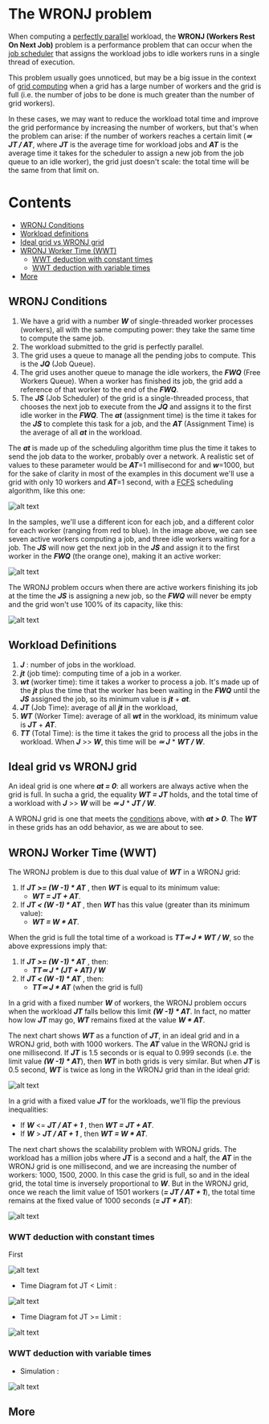 # The WRONJ problem

When computing a [perfectly parallel](https://en.wikipedia.org/wiki/Embarrassingly_parallel) workload, the **WRONJ (Workers Rest On Next Job)** problem is a performance problem that can occur when the [job scheduler](https://en.wikipedia.org/wiki/Job_scheduler) that assigns the workload jobs to idle workers runs in a single thread of execution. 

This problem usually goes unnoticed, but may be a big issue in the context of [grid computing](https://en.wikipedia.org/wiki/Grid_computing) when a grid has a large number of workers and the grid is full (i.e. the number of jobs to be done is much greater than the number of grid workers).

In these cases, we may want to reduce the workload total time and improve the grid performance by increasing the number of workers, but that's when the problem can arise: if the number of workers reaches a certain limit (***&#x2243; JT / AT***, where ***JT*** is the  average time for workload jobs and ***AT*** is the average time it takes for the scheduler to assign a new job from the job queue to an idle worker), the grid just doesn't scale: the total time will be the same from that limit on. 

 # Contents
- [WRONJ Conditions](#wronj-conditions)
- [Workload definitions](#workload-definitions)
- [Ideal grid vs WRONJ grid](#ideal-grid-vs-wronj-grid)
- [WRONJ Worker Time (WWT)](#wronj-worker-time-(wwt))
    - [WWT deduction with constant times](#wwt-deduction-with-constant-times)
    - [WWT deduction with variable times](#wwt-deduction-with-variable-times)
- [More](#more)


## WRONJ Conditions

 1. We have a grid with a number ***W*** of single-threaded worker processes (workers), all with the same computing power: they take the same time to compute the same job.
 1. The workload submitted to the grid is perfectly parallel.
 1. The grid uses a queue to manage all the pending jobs to compute. This is the ***JQ*** (Job Queue).
 1. The grid uses another queue to manage the idle workers, the ***FWQ*** (Free Workers Queue). When a worker has finished its job, the grid add a reference of that worker to the end of the ***FWQ***.
 1. The ***JS*** (Job Scheduler) of the grid is a single-threaded process, that chooses the next job to execute from the ***JQ*** and assigns it to the first idle worker in the ***FWQ***. The ***at*** (assignment time) is the time it takes for the ***JS***  to complete this task for a job, and the ***AT*** (Assignment Time) is the average of all ***at*** in the workload.
 
 The ***at*** is made up of the scheduling algorithm time plus the time it takes to send the job data to the worker, probably over a network. A realistic set of values to these parameter would be ***AT***=1 millisecond for and ***w***=1000, but for the sake of clarity in most of the examples in this document we'll use a grid with only 10 workers and ***AT***=1 second, with a [FCFS](https://en.wikipedia.org/wiki/Scheduling_(computing)#First_come,_first_served) scheduling algorithm, like this one: 

![alt text](https://raw.githubusercontent.com/jorgelasa/wronj/master/Images/beforeAssignment.png)
 
In the samples, we'll use a different icon for each job, and a different color for each worker (ranging from red to blue). In the image above, we can see seven active workers computing a job, and three idle workers waiting for a job. The ***JS*** will now get the next job in the ***JS*** and assign it to the first worker in the ***FWQ*** (the orange one), making it an active worker:

![alt text](https://raw.githubusercontent.com/jorgelasa/wronj/master/Images/afterAssignment.png)

The WRONJ problem occurs when there are active workers finishing its job at the time the ***JS*** is assigning a new job, so the ***FWQ*** will never be empty and the grid won't use 100% of its capacity, like this:

![alt text](https://raw.githubusercontent.com/jorgelasa/wronj/master/Images/finishJob.png)


## Workload Definitions
 
 1. ***J*** : number of jobs in the workload.
 1. ***jt*** (job time): computing time of a job in a worker.
 2. ***wt*** (worker time): time it takes a worker to process a job. It's made up of the ***jt*** plus the time that the worker has been waiting in the ***FWQ*** until the ***JS*** assigned the job, so its minimum value is ***jt*** + ***at***.
 1. ***JT*** (Job Time): average of all ***jt*** in the workload, 
 1. ***WT*** (Worker Time): average of all ***wt*** in the workload, its minimum value is ***JT*** + ***AT***.
 1. ***TT*** (Total Time): is the time it takes the grid to process all the jobs in the workload. When ***J*** >> ***W***, this time will be ***&#x2243; J*** * ***WT / W***.

## Ideal grid vs WRONJ grid

An ideal grid is one where ***at = 0***: all workers are always active when the grid is full. In sucha a grid, the equality ***WT = JT*** holds, and the total time of a workload with ***J*** >> ***W*** will be ***&#x2243; J*** * ***JT / W***.

A WRONJ grid is one that meets the [conditions](#wronj-conditions) above, with ***at > 0***. The ***WT*** in these grids has an odd behavior, as we are about to see.

## WRONJ Worker Time (WWT)

The WRONJ problem is due to this dual value of ***WT*** in a WRONJ grid:

1. If ***JT >= (W -1) * AT*** , then ***WT*** is equal to its minimum value:
    - ***WT = JT + AT***.
2. If ***JT < (W -1) * AT*** , then ***WT*** has this value (greater than its minimum value): 
    - ***WT = W * AT***.

When the grid is full the total time of a workoad is ***TT&#x2243; J * WT / W***, so the above expressions imply that:

1. If ***JT >= (W -1) * AT*** , then:
    - ***TT&#x2243; J * (JT + AT) / W***
2. If ***JT < (W -1) * AT*** , then: 
    - ***TT&#x2243; J * AT*** (when the grid is full)

In a grid with a fixed number ***W*** of workers, the WRONJ problem occurs when the workload ***JT*** falls bellow this limit ***(W -1) * AT***. In fact, no matter how low ***JT*** may go, ***WT*** remains fixed at the value ***W * AT***.

The next chart shows ***WT*** as a function of ***JT***, in an ideal grid and in a WRONJ grid, both with 1000 workers. The ***AT*** value in the WRONJ grid is one millisecond. If ***JT*** is 1.5 seconds or is equal to 0.999 seconds (i.e. the limit value ***(W -1) * AT***), then ***WT*** in both grids is very similar. But when ***JT*** is 0.5 second, ***WT*** is twice as long in the WRONJ grid than in the ideal grid:
 

![alt text](https://raw.githubusercontent.com/jorgelasa/wronj/master/Images/JTLimit.png)

In a grid with a fixed value ***JT*** for the workloads, we'll flip the previous inequalities:

- If ***W*** <= ***JT / AT + 1*** , then ***WT = JT + AT***.
- If ***W*** > ***JT / AT + 1*** , then ***WT = W * AT***. 

 The next chart shows the scalability problem with WRONJ grids. The workload has a million jobs where ***JT*** is a second and a half, the ***AT*** in the WRONJ grid is one millisecond, and we are increasing the number of workers: 1000, 1500, 2000. In this case the grid is full, so   and in the ideal grid, the total time is inversely proportional to ***W***. But in the WRONJ grid, once we reach the limit value of 1501 workers (***= JT / AT + 1***), the total time remains at the fixed value of 1000 seconds (***= JT * AT***):

![alt text](https://raw.githubusercontent.com/jorgelasa/wronj/master/Images/WLimit.png)


### WWT deduction with constant times

 First 

![alt text](https://raw.githubusercontent.com/jorgelasa/wronj/master/Images/constantSimulation.gif)

 - Time Diagram fot JT < Limit :

![alt text](https://raw.githubusercontent.com/jorgelasa/wronj/master/Images/dt_lt_limit.png) 

 - Time Diagram fot JT >= Limit :

![alt text](https://raw.githubusercontent.com/jorgelasa/wronj/master/Images/dt_gt_limit.png)


### WWT deduction with variable times 

 - Simulation :

![alt text](https://raw.githubusercontent.com/jorgelasa/wronj/master/Images/variableSimulation.gif)

<div id="more"></div>

## More

